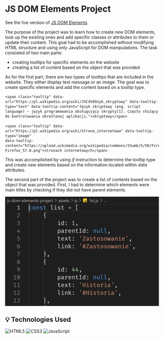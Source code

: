 
# JS DOM Elements Project

See the live version of [JS DOM Elements](https://js-dom-elements-project.netlify.app/)

The purpose of the project was to learn how to create new DOM elements, look up the existing ones and add specific classes or attributes to them or update their content. This goal had to be accomplished without modifying HTML structure and using only JavaScript for DOM manipulations. 
The task consisted of two main parts:
* creating tooltips for specific elements on the website
* creating a list of content based on the object that was provided

As for the first part, there are two types of tooltips that are included in the website. They either display text message or an image. The goal was to create specific elements and add the content based on a tooltip type.

    <span class="tooltip" data-url="https://pl.wikipedia.org/wiki/J%C4%99zyk_skryptowy" data-tooltip-type="text" data-tooltip-content="Język skryptowy (ang. script language) – język programowania obsługujący skrypty[1]. Często służący do kontrolowania określonej aplikacji.">skryptowy</span>

    <span class="tooltip" data-url="https://pl.wikipedia.org/wiki/Strona_internetowa" data-tooltip-type="image"
    data-tooltip-content="https://upload.wikimedia.org/wikipedia/commons/thumb/5/50/Firefox_57.0.png/640px-Firefox_57.0.png">stronach internetowych</span>

This was accomplished by using <em>if</em> instruction to determine the tooltip type and create new elements based on the information located within <em>data</em> attributes.

The second part of the project was to create a list of contents based on the object that was provided. First, I had to determine which elements were main titles by checking if they did not have parent elements.

![list of contents object fragment](assets/img/object_fragment.PNG)

## 💡 Technologies Used

![HTML5](https://img.shields.io/badge/html5-%23E34F26.svg?style=for-the-badge&logo=html5&logoColor=white)
![CSS3](https://img.shields.io/badge/css3-%231572B6.svg?style=for-the-badge&logo=css3&logoColor=white)
![JavaScript](https://img.shields.io/badge/javascript-%23323330.svg?style=for-the-badge&logo=javascript&logoColor=%23F7DF1E)